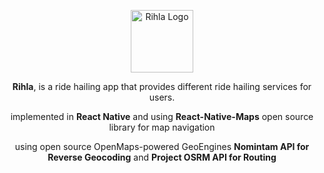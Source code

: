 <div align="center">
    <p align="center"><img src="https://i.imgur.com/ySsgLYF.png" alt="Rihla Logo" width="100" height="100"></p>
    
**Rihla**, is a ride hailing app that provides different ride hailing services for users.

implemented in **React Native** and using **React-Native-Maps** open source library for map navigation

using open source OpenMaps-powered GeoEngines **Nomintam API for Reverse Geocoding** and **Project OSRM API for Routing**
</div>

